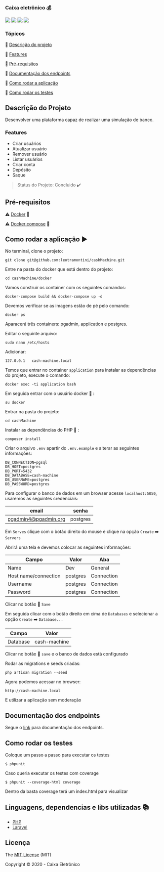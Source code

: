 
### Caixa eletrônico :moneybag:

<img src="https://img.shields.io/static/v1?label=COVERAGE&message=100&color=green&style=for-the-badge"/> <img src="https://img.shields.io/static/v1?label=Licese&message=MIT&color=blue&style=for-the-badge"/> <img src="https://img.shields.io/static/v1?label=PHP&message=7.3.23&color=purple&style=for-the-badge&logo=PHP"/> <img src="https://img.shields.io/static/v1?label=LARAVEL&message=8&color=red&style=for-the-badge&logo=LARAVEL"/>

### Tópicos

:small_blue_diamond: [Descrição do projeto](#descrição-do-projeto)

:small_blue_diamond: [Features](#features)

:small_blue_diamond: [Pré-requisitos](#pré-requisitos)

:small_blue_diamond: [Documentação dos endpoints ](#documentação-dos-endpoints)

:small_blue_diamond: [Como rodar a aplicação ](#como-rodar-a-aplicação-arrow_forward)

:small_blue_diamond: [Como rodar os testes ](#como-rodar-os-testes)


## Descrição do Projeto

Desenvolver uma plataforma capaz de realizar uma simulação de banco.

### Features
- Criar usuários
- Atualizar usuário
- Remover usuário
- Listar usuários
- Criar conta
- Depósito
- Saque

> Status do Projeto: Concluido :heavy_check_mark:

## Pré-requisitos

:warning: [Docker](https://www.docker.com/) :whale: 

:warning: [Docker compose](https://docs.docker.com/compose/) :octopus:

## Como rodar a aplicação :arrow_forward:

No terminal, clone o projeto:

```
git clone git@github.com:leotramontini/cashMachine.git
```

Entre na pasta do docker que está dentro do projeto:

```
cd cashMachine/docker
```

Vamos construir os container com os seguintes comandos:

```
docker-compose build && docker-compose up -d
```

Devemos verificar se as imagens estão de pé pelo comando:

```
docker ps
```

Aparacerá três containers: pgadmin, application e postgres.

Editar o seguinte arquivo:

```
sudo nano /etc/hosts
```

Adicionar:

```
127.0.0.1	cash-machine.local
```

Temos que entrar no container `application` para instalar as dependências do projeto, execute o comando:

```
docker exec -ti application bash
```

Em seguida entrar com o usuário docker :whale: :

```
su docker
```

Entrar na pasta do projeto:

```
cd cashMachine
```

Instalar as dependências do PHP :elephant: :

```
composer install
```


Criar o arquivo `.env` apartir do `.env.example` e alterar as seguintes informações:

```
DB_CONNECTION=pgsql  
DB_HOST=postgres  
DB_PORT=5432  
DB_DATABASE=cash-machine  
DB_USERNAME=postgres  
DB_PASSWORD=postgres
```

Para configurar o banco de dados em um browser acesse `localhost:5050`, usaremos as seguintes credenciais:

| email  | senha  |
| ------------ | ------------ |
|  pgadmin4@pgadmin.org | postgres  |

Em `Serves` clique com o botão direito do mouse e clique na opção `Create` :arrow_right: `Servers`

Abrirá uma tela e devemos colocar as seguintes informações:

| Campo  | Valor  | Aba  |
| ------------ | ------------ | ------------ |
|  Name | Dev  | General  |
| Host name/connection  |  postgres | Connection  |
| Username |  postgres | Connection  |
| Password  |  postgres | Connection  |

Clicar no botão :floppy_disk: `Save`

Em seguida clicar com o botão direito em cima de `Databases` e selecionar a opção `Create` :arrow_right: `Database...`

|  Campo | Valor  |
| ------------ | ------------ |
| Database | cash-machine  |

Clicar no botão :floppy_disk: `save` e o banco de dados está configurado

Rodar as migrations e seeds criadas:

```
php artisan migration --seed
```

Agora podemos acessar no browser:

`http://cash-machine.local`

E utilizar a aplicação sem moderação

## Documentação dos endpoints

Segue o [link](https://documenter.getpostman.com/view/6669330/TVYC8zEK) para documentação dos endpoints.

## Como rodar os testes

Coloque um passo a passo para executar os testes

```
$ phpunit
```

Caso queria executar os testes com coverage

```
$ phpunit --coverage-html coverage
```

Dentro da basta coverage terá um index.html para visualizar

## Linguagens, dependencias e libs utilizadas :books:

- [PHP](https://www.php.net/)
- [Laravel](https://laravel.com/docs/8.x) 

## Licença

The [MIT License]() (MIT)

Copyright :copyright: 2020 - Caixa Eletrônico



